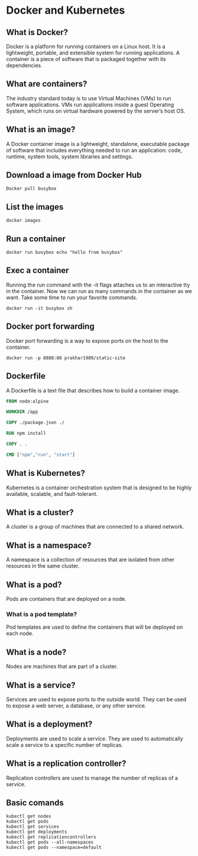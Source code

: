 # Docker and Kubernetes

## What is Docker?

Docker is a platform for running containers on a Linux host. It is a lightweight, portable, and extensible system for running applications. A container is a piece of software that is packaged together with its dependencies.

## What are containers?

The industry standard today is to use Virtual Machines (VMs) to run software applications. VMs run applications inside a guest Operating System, which runs on virtual hardware powered by the server’s host OS.

## What is an image?

A Docker container image is a lightweight, standalone, executable package of software that includes everything needed to run an application: code, runtime, system tools, system libraries and settings.

## Download a image from Docker Hub

`Docker pull busybox`

## List the images

`docker images`

## Run a container

`docker run busybox echo "hello from busybox"`

## Exec a container

Running the run command with the -it flags attaches us to an interactive tty in the container. Now we can run as many commands in the container as we want. Take some time to run your favorite commands.

`docker run -it busybox sh`

## Docker port forwarding

Docker port forwarding is a way to expose ports on the host to the container.

`docker run -p 8888:80 prakhar1989/static-site`

## Dockerfile

A Dockerfile is a text file that describes how to build a container image.

```Dockerfile
FROM node:alpine

WORKDIR /app

COPY ./package.json ./

RUN npm install

COPY . .

CMD ["npm","run", "start"]
```

## What is Kubernetes?

Kubernetes is a container orchestration system that is designed to be highly available, scalable, and fault-tolerant.

## What is a cluster?

A cluster is a group of machines that are connected to a shared network.

## What is a namespace?

A namespace is a collection of resources that are isolated from other resources in the same cluster.

## What is a pod?

Pods are containers that are deployed on a node.

### What is a pod template?

Pod templates are used to define the containers that will be deployed on each node.

## What is a node?

Nodes are machines that are part of a cluster.

## What is a service?

Services are used to expose ports to the outside world. They can be used to expose a web server, a database, or any other service.

## What is a deployment?

Deployments are used to scale a service. They are used to automatically scale a service to a specific number of replicas.

## What is a replication controller?

Replication controllers are used to manage the number of replicas of a service.

## Basic comands

    kubectl get nodes
    kubectl get pods
    kubectl get services
    kubectl get deployments
    kubectl get replicationcontrollers
    kubectl get pods --all-namespaces
    kubectl get pods --namespace=default
